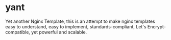 # yant
Yet another Nginx Template, this is an attempt to make nginx templates easy to understand, easy to implement, standards-compliant, Let's Encrypt-compatible, yet powerful and scalable.
